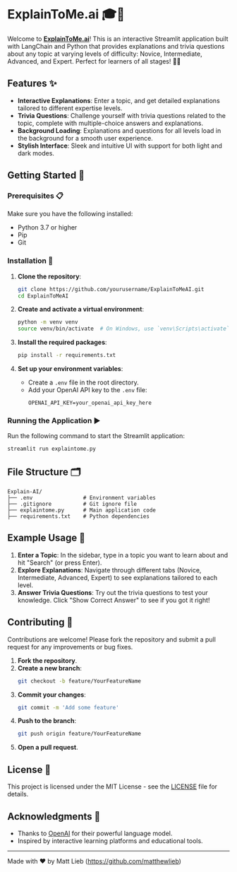 
# ExplainToMe.ai 🎓🤖

Welcome to **[ExplainToMe.ai](https://explaintome.streamlit.app/)**! This is an interactive Streamlit application built with LangChain and Python that provides explanations and trivia questions about any topic at varying levels of difficulty: Novice, Intermediate, Advanced, and Expert. Perfect for learners of all stages! 📘💡

## Features ✨

- **Interactive Explanations**: Enter a topic, and get detailed explanations tailored to different expertise levels.
- **Trivia Questions**: Challenge yourself with trivia questions related to the topic, complete with multiple-choice answers and explanations.
- **Background Loading**: Explanations and questions for all levels load in the background for a smooth user experience.
- **Stylish Interface**: Sleek and intuitive UI with support for both light and dark modes.

## Getting Started 🚀

### Prerequisites 📋

Make sure you have the following installed:
- Python 3.7 or higher
- Pip
- Git

### Installation 🔧

1. **Clone the repository**:
   ```bash
   git clone https://github.com/yourusername/ExplainToMeAI.git
   cd ExplainToMeAI
   ```

2. **Create and activate a virtual environment**:
   ```bash
   python -m venv venv
   source venv/bin/activate  # On Windows, use `venv\Scripts\activate`
   ```

3. **Install the required packages**:
   ```bash
   pip install -r requirements.txt
   ```

4. **Set up your environment variables**:
   - Create a `.env` file in the root directory.
   - Add your OpenAI API key to the `.env` file:
     ```env
     OPENAI_API_KEY=your_openai_api_key_here
     ```

### Running the Application ▶️

Run the following command to start the Streamlit application:
```bash
streamlit run explaintome.py
```

## File Structure 🗂️

```plaintext
Explain-AI/
├── .env                # Environment variables
├── .gitignore          # Git ignore file
├── explaintome.py      # Main application code
├── requirements.txt    # Python dependencies
```

## Example Usage 🌟

1. **Enter a Topic**: In the sidebar, type in a topic you want to learn about and hit "Search" (or press Enter).
2. **Explore Explanations**: Navigate through different tabs (Novice, Intermediate, Advanced, Expert) to see explanations tailored to each level.
3. **Answer Trivia Questions**: Try out the trivia questions to test your knowledge. Click "Show Correct Answer" to see if you got it right!

## Contributing 🤝

Contributions are welcome! Please fork the repository and submit a pull request for any improvements or bug fixes.

1. **Fork the repository**.
2. **Create a new branch**:
   ```bash
   git checkout -b feature/YourFeatureName
   ```
3. **Commit your changes**:
   ```bash
   git commit -m 'Add some feature'
   ```
4. **Push to the branch**:
   ```bash
   git push origin feature/YourFeatureName
   ```
5. **Open a pull request**.

## License 📜

This project is licensed under the MIT License - see the [LICENSE](LICENSE) file for details.

## Acknowledgments 🙏

- Thanks to [OpenAI](https://www.openai.com/) for their powerful language model.
- Inspired by interactive learning platforms and educational tools.

---

Made with ❤️ by Matt Lieb (https://github.com/matthewlieb)

